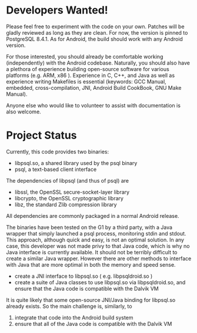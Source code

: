 # Developers Wanted! #

Please feel free to experiment with the code on your own. Patches will be gladly reviewed as long as they are clean. For now, the version is pinned to PostgreSQL 8.4.1. As for Android, the build should work with any Android version.

For those interested, you should already be comfortable working (independently) with the Android codebase. Naturally, you should also have a plethora of experience building open-source software for various platforms (e.g. ARM, x86 ). Experience in C, C++, and Java as well as experience writing Makefiles is essential (keywords: GCC Manual, embedded, cross-compilation, JNI, Android Build CookBook, GNU Make Manual).

Anyone else who would like to volunteer to assist with documentation is also welcome.

# Project Status #

Currently, this code provides two binaries:
  * libpsql.so, a shared library used by the psql binary
  * psql, a text-based client interface

The dependencies of libpsql (and thus of psql) are
  * libssl, the OpenSSL secure-socket-layer library
  * libcrypto, the OpenSSL cryptographic library
  * libz, the standard Zlib compression library

All dependencies are commonly packaged in a normal Android release.

The binaries have been tested on the G1 by a third party, with a Java wrapper that simply launched a psql process, monitoring stdin and stdout. This approach, although quick and easy, is not an optimal solution. In any case, this developer was not made privy to that Java code, which is why no Java interface is currently available. It should not be terribly difficult to create a similar Java wrapper. However there are other methods to interface with Java that are more optimal in both the memory and speed sense.

  * create a JNI interface to libpsql.so ( e.g. libpsqldroid.so )
  * create a suite of Java classes to use libpsql.so via libpsqldroid.so, and ensure that the Java code is compatible with the Dalvik VM

It is quite likely that some open-source JNI/Java binding for libpsql.so already exists. So the main challenge is, similarly, to

  1. integrate that code into the Android build system
  1. ensure that all of the Java code is compatible with the Dalvik VM
